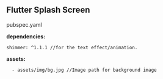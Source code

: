 ## **Flutter Splash Screen**

pubspec.yaml

**dependencies:**

	shimmer: ^1.1.1 //for the text effect/animation.
  
**assets:**

	  - assets/img/bg.jpg //Image path for background image
  
